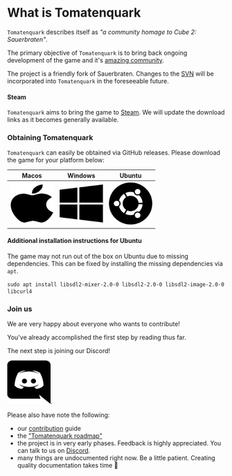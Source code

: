 # What is Tomatenquark

`Tomatenquark` describes itself as _"a community homage to Cube 2: Sauerbraten"_.

The primary objective of `Tomatenquark` is to bring back ongoing development of the game and it's [amazing community](http://sauerworld.org/). 

The project is a friendly fork of Sauerbraten. Changes to the [SVN](https://svn.code.sf.net/p/sauerbraten/code) will be incorporated into `Tomatenquark` in the foreseeable future. 

#### Steam

`Tomatenquark` aims to bring the game to [Steam](https://store.steampowered.com). We will update the download links as it becomes generally available.

### Obtaining Tomatenquark

`Tomatenquark` can easily be obtained via GitHub releases. Please download the game for your platform below:

| Macos | Windows | Ubuntu |
| :---: | :-----: | :----: |
| [<img src="./images/apple-brands.svg" height="100" width="100" alt="Macos"/>](https://github.com/tomatenquark/code/releases/latest/download/tomatenquark_macos.zip) | [<img src="./images/windows-brands.svg" height="100" width="100" alt="Windows"/>](https://github.com/tomatenquark/code/releases/latest/download/tomatenquark_windows.zip) | [<img src="./images/ubuntu-brands.svg" height="100" width="100" alt="Ubuntu"/>](https://github.com/tomatenquark/code/releases/latest/download/tomatenquark_ubuntu.zip) |

#### Additional installation instructions for Ubuntu

The game may not run out of the box on Ubuntu due to missing dependencies.
This can be fixed by installing the missing dependencies via `apt`.

```
sudo apt install libsdl2-mixer-2.0-0 libsdl2-2.0-0 libsdl2-image-2.0-0 libcurl4
```

### Join us

We are very happy about everyone who wants to contribute!

You've already accomplished the first step by reading thus far.

The next step is joining our Discord!

[<img src="./images/discord-brands.svg" height="100" width="100" alt="Discord"/>](https://discord.gg/47rkQar).

Please also have note the following:

- our [contribution](/CONTRIBUTING) guide
- the ["Tomatenquark roadmap"](https://hackmd.io/@tomatenquark/HkdEAMwEI)
- the project is in very early phases. Feedback is highly appreciated. You can talk to us on [Discord](https://discord.gg/47rkQar).
- many things are undocumented right now. Be a little patient. Creating quality documentation takes time 🍷
